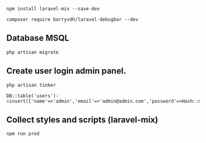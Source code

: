 
```
npm install laravel-mix --save-dev 
```
```
composer require barryvdh/laravel-debugbar --dev 
```
## Database MSQL 
```
php artisan migrate 
```
## Create user login admin panel. 
```
php artisan tinker 
```
```
DB::table('users')->insert(['name'=>'admin','email'=>'admin@admin.com','password'=>Hash::make('123456')]) 
```
## Collect styles and scripts (laravel-mix) 
```
npm run prod 
```
